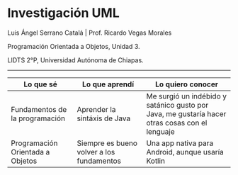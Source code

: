 # Investigación UML

Luis Ángel Serrano Catalá | Prof. Ricardo Vegas Morales

Programación Orientada a Objetos, Unidad 3.

LIDTS 2°P, Universidad Autónoma de Chiapas.

---

| Lo que sé                        | Lo que aprendí                            | Lo quiero conocer                                                                              |
| -------------------------------- | ----------------------------------------- | ---------------------------------------------------------------------------------------------- |
| Fundamentos de la programación   | Aprender la sintáxis de Java              | Me surgió un indébido y satánico gusto por Java, me gustaría hacer otras cosas con el lenguaje |
| Programación Orientada a Objetos | Siempre es bueno volver a los fundamentos | Una app nativa para Android, aunque usaría Kotlin                                              |
